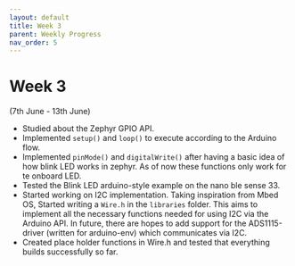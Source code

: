 ```yaml
---
layout: default
title: Week 3
parent: Weekly Progress
nav_order: 5
---
```


# Week 3

(7th June - 13th June)

- Studied about the Zephyr GPIO API.
- Implemented ``setup()`` and ``loop()`` to execute according to the Arduino flow.
- Implemented ``pinMode()`` and ``digitalWrite()`` after having a basic idea of how blink LED works in zephyr. As of now these functions only work for te onboard LED.
- Tested the Blink LED arduino-style example on the nano ble sense 33.
- Started working on I2C implementation. Taking inspiration from Mbed OS, Started writing a ``Wire.h`` in the ``libraries`` folder. This aims to implement all the necessary functions needed for using I2C via the Arduino API. In future, there are hopes to add support for the ADS1115-driver (written for arduino-env) which communicates via I2C.
- Created place holder functions in Wire.h and tested that everything builds successfully so far.